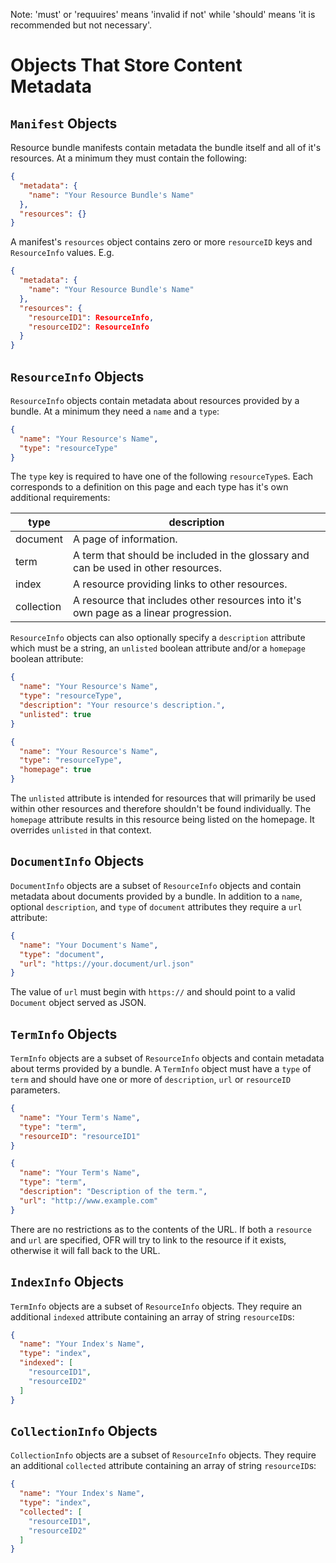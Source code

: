 Note: 'must' or 'requuires' means 'invalid if not' while 'should' means 'it is recommended but not necessary'.

# Objects That Store Content Metadata
## `Manifest` Objects
Resource bundle manifests contain metadata the bundle itself and all of it's resources. At a minimum they must contain the following:
```json
{
  "metadata": {
    "name": "Your Resource Bundle's Name"
  },
  "resources": {}
}
```
A manifest's `resources` object contains zero or more `resourceID` keys and `ResourceInfo` values. E.g.
```json
{
  "metadata": {
    "name": "Your Resource Bundle's Name"
  },
  "resources": {
    "resourceID1": ResourceInfo,
    "resourceID2": ResourceInfo
  }
}
```

## `ResourceInfo` Objects
`ResourceInfo` objects contain metadata about resources provided by a bundle. At a minimum they need a `name` and a `type`:
```json
{
  "name": "Your Resource's Name",
  "type": "resourceType"
}
```
The `type` key is required to have one of the following `resourceType`s. Each corresponds to a definition on this page and each type has it's own additional requirements:

type | description
--- | ---
document | A page of information.
term | A term that should be included in the glossary and can be used in other resources.
index | A resource providing links to other resources.
collection | A resource that includes other resources into it's own page as a linear progression.

`ResourceInfo` objects can also optionally specify a `description` attribute which must be a string, an `unlisted` boolean attribute and/or a `homepage` boolean attribute:
```json
{
  "name": "Your Resource's Name",
  "type": "resourceType",
  "description": "Your resource's description.",
  "unlisted": true
}
```
```json
{
  "name": "Your Resource's Name",
  "type": "resourceType",
  "homepage": true
}
```
The `unlisted` attribute is intended for resources that will primarily be used within other resources and therefore shouldn't be found individually. The `homepage` attribute results in this resource being listed on the homepage. It overrides `unlisted` in that context.

## `DocumentInfo` Objects
`DocumentInfo` objects are a subset of `ResourceInfo` objects and contain metadata about documents provided by a bundle. In addition to a `name`, optional `description`, and `type` of `document` attributes they require a `url` attribute:
```json
{
  "name": "Your Document's Name",
  "type": "document",
  "url": "https://your.document/url.json"
}
```
The value of `url` must begin with `https://` and should point to a valid `Document` object served as JSON.

## `TermInfo` Objects
`TermInfo` objects are a subset of `ResourceInfo` objects and contain metadata about terms provided by a bundle. A `TermInfo` object must have a `type` of `term` and should have one or more of `description`, `url` or `resourceID` parameters.
```json
{
  "name": "Your Term's Name",
  "type": "term",
  "resourceID": "resourceID1"
}
```
```json
{
  "name": "Your Term's Name",
  "type": "term",
  "description": "Description of the term.",
  "url": "http://www.example.com"
}
```
There are no restrictions as to the contents of the URL. If both a `resource` and `url` are specified, OFR will try to link to the resource if it exists, otherwise it will fall back to the URL.

## `IndexInfo` Objects
`TermInfo` objects are a subset of `ResourceInfo` objects. They require an additional `indexed` attribute containing an array of string `resourceID`s:
```json
{
  "name": "Your Index's Name",
  "type": "index",
  "indexed": [
    "resourceID1",
    "resourceID2"
  ]
}
```

## `CollectionInfo` Objects
`CollectionInfo` objects are a subset of `ResourceInfo` objects. They require an additional `collected` attribute containing an array of string `resourceID`s:
```json
{
  "name": "Your Index's Name",
  "type": "index",
  "collected": [
    "resourceID1",
    "resourceID2"
  ]
}
```
